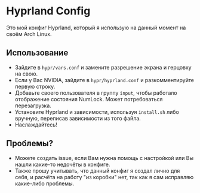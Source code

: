 # Hyprland Config
Это мой конфиг Hyprland, который я использую на данный момент на своём Arch Linux.

## Использование
- Зайдите в `hypr/vars.conf` и замените разрешение экрана и герцовку на свою.
- Если у Вас NVIDIA, зайдите в `hypr/hyprland.conf` и разкомментируйте первую строку.
- Добавьте своего пользователя в группу `input`, чтобы работало отображение состояния NumLock. Может потребоваться перезагрузка.
- Установите Hyprland и зависимости, используя `install.sh` либо вручную, переписав зависимости из того файла.
- Наслаждайтесь!

## Проблемы?
- Можете создать issue, если Вам нужна помощь с настройкой или Вы нашли какие-то недочёты в конфиге.
- Также прошу учитывать, что данный конфиг я создал лично для себя, и расчёта на работу "из коробки" нет, так как я сам исправляю какие-либо проблемы.
